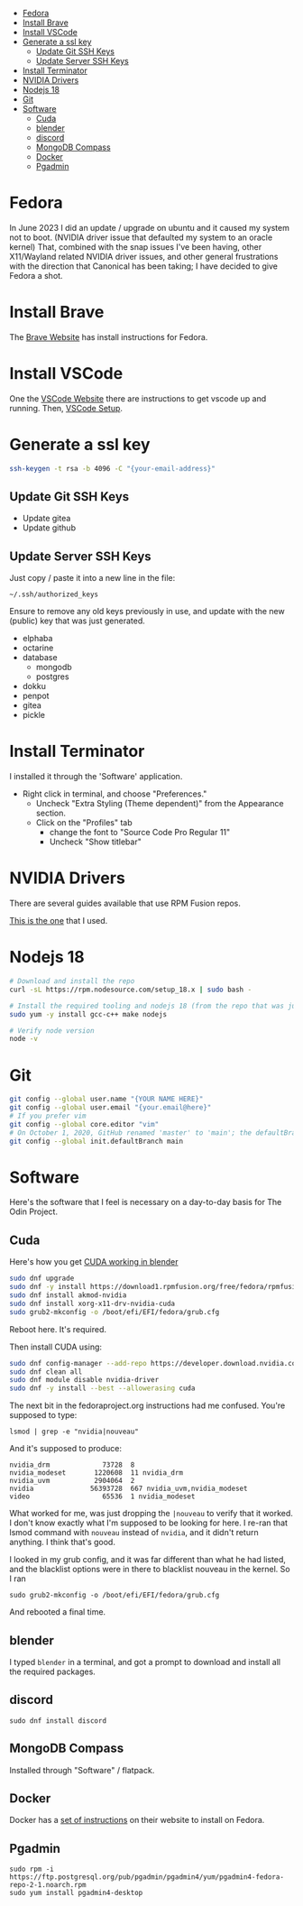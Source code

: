 - [Fedora](#fedora)
- [Install Brave](#install-brave)
- [Install VSCode](#install-vscode)
- [Generate a ssl key](#generate-a-ssl-key)
  - [Update Git SSH Keys](#update-git-ssh-keys)
  - [Update Server SSH Keys](#update-server-ssh-keys)
- [Install Terminator](#install-terminator)
- [NVIDIA Drivers](#nvidia-drivers)
- [Nodejs 18](#nodejs-18)
- [Git](#git)
- [Software](#software)
  - [Cuda](#cuda)
  - [blender](#blender)
  - [discord](#discord)
  - [MongoDB Compass](#mongodb-compass)
  - [Docker](#docker)
  - [Pgadmin](#pgadmin)

# Fedora

In June 2023 I did an update / upgrade on ubuntu and it caused my system not to boot. (NVIDIA driver issue that defaulted my system to an oracle kernel) That, combined with the snap issues I've been having, other X11/Wayland related NVIDIA driver issues, and other general frustrations with the direction that Canonical has been taking; I have decided to give Fedora a shot.

# Install Brave

The [Brave Website](https://brave.com/linux/#fedora-centos-streamrhel) has install instructions for Fedora.

# Install VSCode

One the [VSCode Website](https://code.visualstudio.com/docs/setup/linux#_rhel-fedora-and-centos-based-distributions) there are instructions to get vscode up and running. Then, [VSCode Setup](./setup-vscode.md).

# Generate a ssl key

``` bash
ssh-keygen -t rsa -b 4096 -C "{your-email-address}"
```

## Update Git SSH Keys

- Update gitea
- Update github

## Update Server SSH Keys

Just copy / paste it into a new line in the file:

```
~/.ssh/authorized_keys
```

Ensure to remove any old keys previously in use, and update with the new (public) key that was just generated.

- elphaba
- octarine
- database
  - mongodb
  - postgres
- dokku
- penpot
- gitea
- pickle

# Install Terminator

I installed it through the 'Software' application.

- Right click in terminal, and choose "Preferences."
  - Uncheck "Extra Styling (Theme dependent)" from the Appearance section.
  - Click on the "Profiles" tab
    - change the font to "Source Code Pro Regular 11"
    - Uncheck "Show titlebar"

# NVIDIA Drivers

There are several guides available that use RPM Fusion repos.

[This is the one](https://phoenixnap.com/kb/fedora-nvidia-drivers) that I used.

# Nodejs 18

``` bash
# Download and install the repo
curl -sL https://rpm.nodesource.com/setup_18.x | sudo bash -

# Install the required tooling and nodejs 18 (from the repo that was just added)
sudo yum -y install gcc-c++ make nodejs

# Verify node version
node -v
```

# Git

```bash
git config --global user.name "{YOUR NAME HERE}"
git config --global user.email "{your.email@here}"
# If you prefer vim
git config --global core.editor "vim"
# On October 1, 2020, GitHub renamed 'master' to 'main'; the defaultBranch variable will match that locally
git config --global init.defaultBranch main
```

# Software

Here's the software that I feel is necessary on a day-to-day basis for The Odin Project.

## Cuda

Here's how you get [CUDA working in blender](https://discussion.fedoraproject.org/t/nvidia-cuda-is-not-shown-in-blender/75946/5)

```bash
sudo dnf upgrade
sudo dnf -y install https://download1.rpmfusion.org/free/fedora/rpmfusion-free-release-$(rpm -E %fedora).noarch.rpm https://download1.rpmfusion.org/nonfree/fedora/rpmfusion-nonfree-release-$(rpm -E %fedora).noarch.rpm
sudo dnf install akmod-nvidia
sudo dnf install xorg-x11-drv-nvidia-cuda
sudo grub2-mkconfig -o /boot/efi/EFI/fedora/grub.cfg
```

Reboot here. It's required.

Then install CUDA using:

```bash
sudo dnf config-manager --add-repo https://developer.download.nvidia.com/compute/cuda/repos/fedora36/x86_64/cuda-fedora36.repo
sudo dnf clean all
sudo dnf module disable nvidia-driver
sudo dnf -y install --best --allowerasing cuda
```

The next bit in the fedoraproject.org instructions had me confused. You're supposed to type:

```
lsmod | grep -e "nvidia|nouveau"
```

And it's supposed to produce:

```
nvidia_drm             73728  8
nvidia_modeset       1220608  11 nvidia_drm
nvidia_uvm           2904064  2
nvidia              56393728  667 nvidia_uvm,nvidia_modeset
video                  65536  1 nvidia_modeset
```

What worked for me, was just dropping the `|nouveau` to verify that it worked. I don't know exactly what I'm supposed to be looking for here. I re-ran that lsmod command with `nouveau` instead of `nvidia`, and it didn't return anything. I think that's good.

I looked in my grub config, and it was far different than what he had listed, and the blacklist options were in there to blacklist nouveau in the kernel. So I ran

```
sudo grub2-mkconfig -o /boot/efi/EFI/fedora/grub.cfg
```

And rebooted a final time.


## blender

I typed `blender` in a terminal, and got a prompt to download and install all the required packages.

## discord

```
sudo dnf install discord
```

## MongoDB Compass

Installed through "Software" / flatpack.

## Docker

Docker has a [set of instructions](https://docs.docker.com/engine/install/fedora/) on their website to install on Fedora.

## Pgadmin

```
sudo rpm -i https://ftp.postgresql.org/pub/pgadmin/pgadmin4/yum/pgadmin4-fedora-repo-2-1.noarch.rpm
sudo yum install pgadmin4-desktop
```